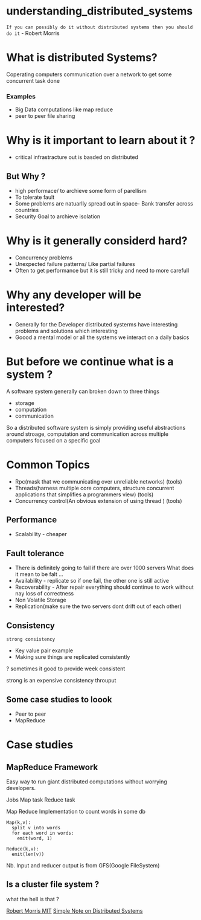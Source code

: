 # understanding_distributed_systems
`If you can possibly do it without distributed systems then you should do it` - Robert Morris


# What is distributed Systems?
Coperating computers communication over a network to get some concurrent task done 

### Examples
- Big Data computations like map reduce
- peer to peer file sharing


# Why is it important to learn about it ?
 - critical infrastracture out is basded on distributed
 
## But Why ?
 - high performace/ to archieve some form of parellism
 - To tolerate fault 
 -  Some problems are natuarlly spread out in space- Bank transfer across countries
 - Security Goal to archieve isolation
 
# Why is it generally considerd hard?
- Concurrency problems
- Unexpected failure patterns/ Like partial failures
- Often to get performance but it is still tricky and need to more carefull


# Why any developer will be interested?
- Generally for the Developer distributed systerms have interesting problems and solutions which interesting
- Goood a mental model or all the systems we interact on a daily basics

# But before we continue what is a system ?
A software system generally can broken down to three things
 - storage
 - computation
 - communication

So a distributed software system is simply providing useful abstractions around stroage, computation and communication
across multiple computers focused on a specific goal




 
 # Common Topics
 - Rpc(mask that we communicating over unreliable networks) (tools)
 - Threads(harness multiple core computers, structure concurrent applications that simplifies a programmers view) (tools)
 - Concurrency control(An obvious extension of using thread ) (tools)
 
 ## Performance
  - Scalability - cheaper
  
 ## Fault tolerance
  -  There is definitely going to fail if there are over 1000 servers
  What does it mean to be falt ... 
   - Availability - replicate so if one fail, the other one is still active
   - Recoverability - After repair everything should continue to work without nay loss of correctness
   - Non Volatile Storage
   - Replication(make sure the two servers dont drift out of each other)
 
 ## Consistency
 `strong consistency`
  - Key value pair example
  - Making sure things are replicated consistently
  
  ?  sometimes it good to provide week consistent
 
 strong is an expensive consistency
  throuput
 

## Some case studies to loook
- Peer to peer 
- MapReduce

# Case studies
## MapReduce Framework 
Easy way to run giant distributed computations without worrying developers.

Jobs
Map task
Reduce task

Map Reduce Implementation to count words in some db
```
Map(k,v):
  split v into words
  for each word in words:
    emit(word, 1)
 ```
    
 ```
Reduce(k,v):
   emit(len(v))
```
Nb. Input and reducer output is from GFS(Google FileSystem)


## Is a cluster file system ?
what the hell is that ?



[Robert Morris MIT](https://www.youtube.com/watch?v=cQP8WApzIQQ)
[Simple Note on Distributed Systems](http://book.mixu.net/distsys/single-page.html)

